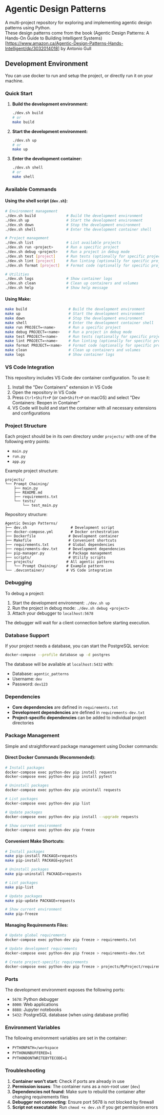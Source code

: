 # Agentic Design Patterns

A multi-project repository for exploring and implementing agentic design patterns using Python. \
These design patterns come from the book (Agentic Design Patterns: A Hands-On Guide to Building Intelligent Systems)[https://www.amazon.ca/Agentic-Design-Patterns-Hands-Intelligent/dp/3032014018] by Antonio Gull


## Development Environment
You can use docker to run and setup the project, or directly run it on your machine.

### Quick Start

1. **Build the development environment:**
   ```bash
   ./dev.sh build
   # or
   make build
   ```

2. **Start the development environment:**
   ```bash
   ./dev.sh up
   # or
   make up
   ```

3. **Enter the development container:**
   ```bash
   ./dev.sh shell
   # or
   make shell
   ```

### Available Commands

#### Using the shell script (`dev.sh`):

```bash
# Environment management
./dev.sh build              # Build the development environment
./dev.sh up                 # Start the development environment
./dev.sh down               # Stop the development environment
./dev.sh shell              # Enter the development container shell

# Project management
./dev.sh list               # List available projects
./dev.sh run <project>      # Run a specific project
./dev.sh debug <project>    # Run a project in debug mode
./dev.sh test [project]     # Run tests (optionally for specific project)
./dev.sh lint [project]     # Run linting (optionally for specific project)
./dev.sh format [project]   # Format code (optionally for specific project)

# Utilities
./dev.sh logs               # Show container logs
./dev.sh clean              # Clean up containers and volumes
./dev.sh help               # Show help message
```

#### Using Make:

```bash
make build                   # Build the development environment
make up                      # Start the development environment
make down                    # Stop the development environment
make shell                   # Enter the development container shell
make run PROJECT=<name>      # Run a specific project
make debug PROJECT=<name>    # Run a project in debug mode
make test PROJECT=<name>     # Run tests (optionally for specific project)
make lint PROJECT=<name>     # Run linting (optionally for specific project)
make format PROJECT=<name>   # Format code (optionally for specific project)
make clean                   # Clean up containers and volumes
make logs                    # Show container logs
```

### VS Code Integration

This repository includes VS Code dev container configuration. To use it:

1. Install the "Dev Containers" extension in VS Code
2. Open the repository in VS Code
3. Press `Ctrl+Shift+P` (or `Cmd+Shift+P` on macOS) and select "Dev Containers: Reopen in Container"
4. VS Code will build and start the container with all necessary extensions and configurations

### Project Structure

Each project should be in its own directory under `projects/` with one of the following entry points:
- `main.py`
- `run.py`
- `app.py`

Example project structure:
```
projects/
└── Prompt Chaining/
    ├── main.py
    ├── README.md
    ├── requirements.txt
    └── tests/
        └── test_main.py
```

Repository structure:
```
Agentic Design Patterns/
├── dev.sh                    # Development script
├── docker-compose.yml        # Docker orchestration
├── Dockerfile               # Development container
├── Makefile                 # Convenient shortcuts
├── requirements.txt         # Global dependencies
├── requirements-dev.txt     # Development dependencies
├── pip-manager.py           # Package management
├── scripts/                 # Utility scripts
├── projects/               # All agentic patterns
│   └── Prompt Chaining/    # Example pattern
└── .devcontainer/          # VS Code integration
```

### Debugging

To debug a project:

1. Start the development environment: `./dev.sh up`
2. Run the project in debug mode: `./dev.sh debug <project>`
3. Attach your debugger to `localhost:5678`

The debugger will wait for a client connection before starting execution.

### Database Support

If your project needs a database, you can start the PostgreSQL service:

```bash
docker-compose --profile database up -d postgres
```

The database will be available at `localhost:5432` with:
- Database: `agentic_patterns`
- Username: `dev`
- Password: `dev123`

### Dependencies

- **Core dependencies** are defined in `requirements.txt`
- **Development dependencies** are defined in `requirements-dev.txt`
- **Project-specific dependencies** can be added to individual project directories

### Package Management

Simple and straightforward package management using Docker commands:

#### Direct Docker Commands (Recommended):

```bash
# Install packages
docker-compose exec python-dev pip install requests
docker-compose exec python-dev pip install pytest

# Uninstall packages
docker-compose exec python-dev pip uninstall requests

# List packages
docker-compose exec python-dev pip list

# Update packages
docker-compose exec python-dev pip install --upgrade requests

# Show current environment
docker-compose exec python-dev pip freeze
```

#### Convenient Make Shortcuts:

```bash
# Install packages
make pip-install PACKAGE=requests
make pip-install PACKAGE=pytest

# Uninstall packages
make pip-uninstall PACKAGE=requests

# List packages
make pip-list

# Update packages
make pip-update PACKAGE=requests

# Show current environment
make pip-freeze
```

#### Managing Requirements Files:

```bash
# Update global requirements
docker-compose exec python-dev pip freeze > requirements.txt

# Update development requirements
docker-compose exec python-dev pip freeze > requirements-dev.txt

# Create project-specific requirements
docker-compose exec python-dev pip freeze > projects/MyProject/requirements.txt
```

### Ports

The development environment exposes the following ports:
- `5678`: Python debugger
- `8000`: Web applications
- `8888`: Jupyter notebooks
- `5432`: PostgreSQL database (when using database profile)

### Environment Variables

The following environment variables are set in the container:
- `PYTHONPATH=/workspace`
- `PYTHONUNBUFFERED=1`
- `PYTHONDONTWRITEBYTECODE=1`

### Troubleshooting

1. **Container won't start**: Check if ports are already in use
2. **Permission issues**: The container runs as a non-root user (`dev`)
3. **Dependencies not found**: Make sure to rebuild the container after changing requirements files
4. **Debugger not connecting**: Ensure port 5678 is not blocked by firewall
5. **Script not executable**: Run `chmod +x dev.sh` if you get permission errors